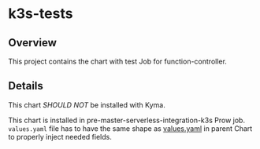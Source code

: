 # k3s-tests

## Overview

This project contains the chart with test Job for function-controller.

## Details

This chart _SHOULD NOT_ be installed with Kyma.

This chart is installed in pre-master-serverless-integration-k3s Prow job. `values.yaml` file has to have the same shape as [values.yaml](../../values.yaml) in parent Chart to properly inject needed fields.

